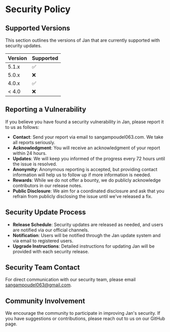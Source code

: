 # Security Policy

## Supported Versions

This section outlines the versions of Jan that are currently supported with security updates.

| Version | Supported          |
| ------- | ------------------ |
| 5.1.x   | :white_check_mark: |
| 5.0.x   | :x:                |
| 4.0.x   | :white_check_mark: |
| < 4.0   | :x:                |

## Reporting a Vulnerability

If you believe you have found a security vulnerability in Jan, please report it to us as follows:

- **Contact**: Send your report via email to sangampoudel063.com. We take all reports seriously.
- **Acknowledgment**: You will receive an acknowledgment of your report within 24 hours.
- **Updates**: We will keep you informed of the progress every 72 hours until the issue is resolved.
- **Anonymity**: Anonymous reporting is accepted, but providing contact information will help us to follow up if more information is needed.
- **Rewards**: While we do not offer a bounty, we do publicly acknowledge contributors in our release notes.
- **Public Disclosure**: We aim for a coordinated disclosure and ask that you refrain from publicly disclosing the issue until we've released a fix.

## Security Update Process

- **Release Schedule**: Security updates are released as needed, and users are notified via our official channels.
- **Notification**: Users will be notified through the Jan update system and via email to registered users.
- **Upgrade Instructions**: Detailed instructions for updating Jan will be provided with each security release.

## Security Team Contact

For direct communication with our security team, please email sangampoudel063@gmail.com.

## Community Involvement

We encourage the community to participate in improving Jan's security. If you have suggestions or contributions, please reach out to us on our GitHub page.

